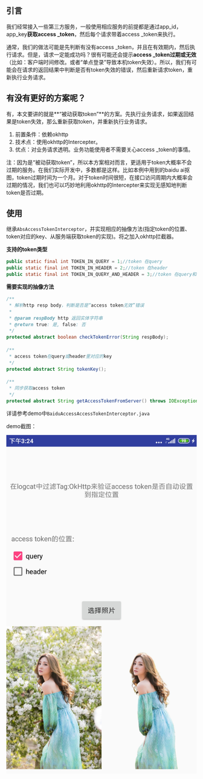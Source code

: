 ## 引言
我们经常接入一些第三方服务，一般使用相应服务的前提都是通过app_id，app_key**获取access _token**，然后每个请求带着access _token来执行。

通常，我们的做法可能是先判断有没有access _token，并且在有效期内，然后执行请求。但是，请求一定能成功吗？很有可能还会提示**access _token过期或无效**（比如：客户端时间修改。或者“单点登录”导致本机token失效）。所以，我们有可能会在请求的返回结果中判断是否有token失效的错误，然后重新请求token，重新执行业务请求。




## 有没有更好的方案呢？
有，本文要讲的就是**“被动获取token”**的方案。先执行业务请求，如果返回结果是token失效，那么重新获取token，并重新执行业务请求。

1. 前置条件：依赖okhttp
2. 技术点：使用okhttp的Intercepter。
3. 优点：对业务请求透明。业务功能使用者不需要关心access _token的事情。

注：因为是“被动获取token”，所以本方案相对而言，更适用于token大概率不会过期的服务。在我们实际开发中，多数都是这样。比如本例中用到的baidu ai抠图，token过期时间为一个月。对于token时间很短，在接口访问周期内大概率会过期的情况，我们也可以巧妙地利用okhttp的Intercepter来实现无感知地判断token是否过期。



## 使用
继承`AbsAccessTokenInterceptor`，并实现相应的抽像方法(指定token的位置、token对应的key、从服务端获取token的实现)。将之加入okhttp拦截器。

**支持的token类型**

```java
public static final int TOKEN_IN_QUERY = 1;//token 在query
public static final int TOKEN_IN_HEADER = 2;//token 在header
public static final int TOKEN_IN_QUERY_AND_HEADER = 3;//token 在query和header同时存在
```

**需要实现的抽像方法**

```java
/**
 * 解析http resp body，判断是否是“access token无效”错误
 *
 * @param respBody http 返回实体字符串
 * @return true: 是, false: 否
 */
protected abstract boolean checkTokenError(String respBody);

/**
 * access token在query或header里对应的key
 */
protected abstract String tokenKey();

/**
 * 同步获取access token
 */
protected abstract String getAccessTokenFromServer() throws IOException;
```



详请参考demo中`BaiduAccessAccessTokenInterceptor.java`



demo截图：

 <img src="./raw/Screenshot_2020-12-15-15-24-27-288_wang.unclecat.smarttoken.jpg" width = "600" />










